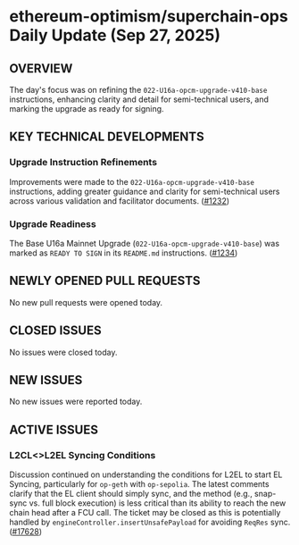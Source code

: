 # ethereum-optimism/superchain-ops Daily Update (Sep 27, 2025)
## OVERVIEW 
The day's focus was on refining the `022-U16a-opcm-upgrade-v410-base` instructions, enhancing clarity and detail for semi-technical users, and marking the upgrade as ready for signing.

## KEY TECHNICAL DEVELOPMENTS

### Upgrade Instruction Refinements
Improvements were made to the `022-U16a-opcm-upgrade-v410-base` instructions, adding greater guidance and clarity for semi-technical users across various validation and facilitator documents. ([#1232](https://github.com/ethereum-optimism/superchain-ops/pull/1232))

### Upgrade Readiness
The Base U16a Mainnet Upgrade (`022-U16a-opcm-upgrade-v410-base`) was marked as `READY TO SIGN` in its `README.md` instructions. ([#1234](https://github.com/ethereum-optimism/superchain-ops/pull/1234))

## NEWLY OPENED PULL REQUESTS
No new pull requests were opened today.

## CLOSED ISSUES
No issues were closed today.

## NEW ISSUES
No new issues were reported today.

## ACTIVE ISSUES

### L2CL<>L2EL Syncing Conditions
Discussion continued on understanding the conditions for L2EL to start EL Syncing, particularly for `op-geth` with `op-sepolia`. The latest comments clarify that the EL client should simply sync, and the method (e.g., snap-sync vs. full block execution) is less critical than its ability to reach the new chain head after a FCU call. The ticket may be closed as this is potentially handled by `engineController.insertUnsafePayload` for avoiding `ReqRes` sync. ([#17628](https://github.com/ethereum-optimism/superchain-ops/issues/17628))